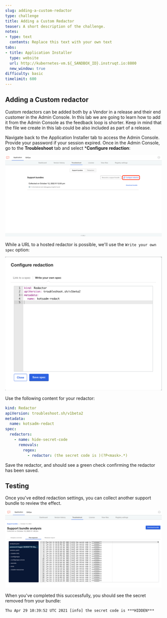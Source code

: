 ```yaml
---
slug: adding-a-custom-redactor
type: challenge
title: Adding a Custom Redactor
teaser: A short description of the challenge.
notes:
- type: text
  contents: Replace this text with your own text
tabs:
- title: Application Installer
  type: website
  url: http://kubernetes-vm.${_SANDBOX_ID}.instruqt.io:8800
  new_window: true  
difficulty: basic
timelimit: 600
---
```

## Adding a Custom redactor

Custom redactors can be added both by a Vendor in a release and their end customer in the Admin Console. In this lab we are going to learn how to add it from the Admin Console as the feedback loop is shorter. Keep in mind that the file we create in this lab could be also included as part of a release.

Navigate back to the Application Installer tab to access the Admin Console. Provide your password if your session expired. Once in the Admin Console, go to the **Troubleshoot** tab and select ***Configure redaction**:

<p align="center"><img src="../assets/red-ac-conf.png" width=600></img></p>

While a URL to a hosted redactor is possible, we'll use the `Write your own spec` option:

<p align="center"><img src="../assets/red-ac-redactor.png" width=600></img></p>

Use the following content for your redactor:

```yaml
kind: Redactor
apiVersion: troubleshoot.sh/v1beta2
metadata:
  name: kotsadm-redact
spec:
  redactors:
    - name: hide-secret-code
      removals:
        regex:
          - redactor: (the secret code is )(?P<mask>.*)
```
Save the redactor, and should see a green check confirming the redactor has been saved.

## Testing

Once you've edited redaction settings, you can collect another support bundle to review the effect.

<p align="center"><img src="../assets/red-ac-redacted-results.png" width=600></img></p>

When you've completed this successfully, you should see the secret removed from your bundle:

```text
Thu Apr 29 10:39:52 UTC 2021 [info] the secret code is ***HIDDEN***
```
